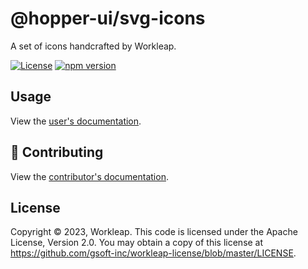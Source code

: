 # @hopper-ui/svg-icons

A set of icons handcrafted by Workleap.

[![License](https://img.shields.io/badge/License-Apache_2.0-blue.svg)](../../LICENSE)
[![npm version](https://img.shields.io/npm/v/@hopper-ui/svg-icons)](https://www.npmjs.com/package/@hopper-ui/svg-icons)

## Usage

View the [user's documentation](https://hopper.workleap.design/).

## 🤝 Contributing

View the [contributor's documentation](https://github.com/gsoft-inc/wl-hopper/blob/main/CONTRIBUTING.md).

## License

Copyright © 2023, Workleap. This code is licensed under the Apache License, Version 2.0. You may obtain a copy of this license at https://github.com/gsoft-inc/workleap-license/blob/master/LICENSE.
